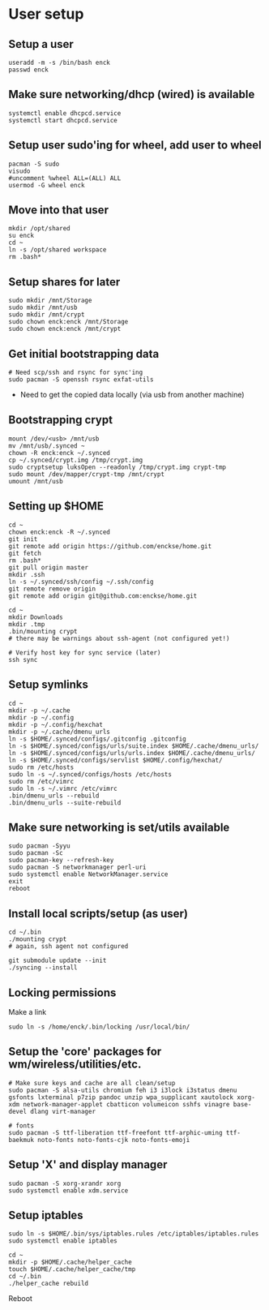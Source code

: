 # User setup

## Setup a user
```
useradd -m -s /bin/bash enck
passwd enck
```

## Make sure networking/dhcp (wired) is available
```
systemctl enable dhcpcd.service
systemctl start dhcpcd.service
```

## Setup user sudo'ing for wheel, add user to wheel
```
pacman -S sudo
visudo
#uncomment %wheel ALL=(ALL) ALL
usermod -G wheel enck
```

## Move into that user
```
mkdir /opt/shared
su enck
cd ~
ln -s /opt/shared workspace
rm .bash*
```

## Setup shares for later
```
sudo mkdir /mnt/Storage
sudo mkdir /mnt/usb
sudo mkdir /mnt/crypt
sudo chown enck:enck /mnt/Storage
sudo chown enck:enck /mnt/crypt
```

## Get initial bootstrapping data
```
# Need scp/ssh and rsync for sync'ing
sudo pacman -S openssh rsync exfat-utils
```

* Need to get the copied data locally (via usb from another machine)

## Bootstrapping crypt
```
mount /dev/<usb> /mnt/usb
mv /mnt/usb/.synced ~
chown -R enck:enck ~/.synced
cp ~/.synced/crypt.img /tmp/crypt.img
sudo cryptsetup luksOpen --readonly /tmp/crypt.img crypt-tmp
sudo mount /dev/mapper/crypt-tmp /mnt/crypt
umount /mnt/usb
```

## Setting up $HOME
```
cd ~
chown enck:enck -R ~/.synced
git init
git remote add origin https://github.com/enckse/home.git
git fetch
rm .bash*
git pull origin master
mkdir .ssh
ln -s ~/.synced/ssh/config ~/.ssh/config
git remote remove origin
git remote add origin git@github.com:enckse/home.git

cd ~
mkdir Downloads
mkdir .tmp
.bin/mounting crypt
# there may be warnings about ssh-agent (not configured yet!)

# Verify host key for sync service (later)
ssh sync
```

## Setup symlinks

```
cd ~
mkdir -p ~/.cache
mkdir -p ~/.config
mkdir -p ~/.config/hexchat
mkdir -p ~/.cache/dmenu_urls
ln -s $HOME/.synced/configs/.gitconfig .gitconfig
ln -s $HOME/.synced/configs/urls/suite.index $HOME/.cache/dmenu_urls/
ln -s $HOME/.synced/configs/urls/urls.index $HOME/.cache/dmenu_urls/
ln -s $HOME/.synced/configs/servlist $HOME/.config/hexchat/
sudo rm /etc/hosts
sudo ln -s ~/.synced/configs/hosts /etc/hosts
sudo rm /etc/vimrc
sudo ln -s ~/.vimrc /etc/vimrc
.bin/dmenu_urls --rebuild
.bin/dmenu_urls --suite-rebuild
```

## Make sure networking is set/utils available
```
sudo pacman -Syyu
sudo pacman -Sc
sudo pacman-key --refresh-key
sudo pacman -S networkmanager perl-uri
sudo systemctl enable NetworkManager.service
exit
reboot
```

## Install local scripts/setup (as user)
```
cd ~/.bin
./mounting crypt
# again, ssh agent not configured

git submodule update --init
./syncing --install
```

## Locking permissions

Make a link
```
sudo ln -s /home/enck/.bin/locking /usr/local/bin/
```

## Setup the 'core' packages for wm/wireless/utilities/etc.
```
# Make sure keys and cache are all clean/setup
sudo pacman -S alsa-utils chromium feh i3 i3lock i3status dmenu gsfonts lxterminal p7zip pandoc unzip wpa_supplicant xautolock xorg-xdm network-manager-applet cbatticon volumeicon sshfs vinagre base-devel dlang virt-manager

# fonts
sudo pacman -S ttf-liberation ttf-freefont ttf-arphic-uming ttf-baekmuk noto-fonts noto-fonts-cjk noto-fonts-emoji
```

## Setup 'X' and display manager
```
sudo pacman -S xorg-xrandr xorg
sudo systemctl enable xdm.service
```

## Setup iptables
```
sudo ln -s $HOME/.bin/sys/iptables.rules /etc/iptables/iptables.rules
sudo systemctl enable iptables
```

```
cd ~
mkdir -p $HOME/.cache/helper_cache
touch $HOME/.cache/helper_cache/tmp
cd ~/.bin
./helper_cache rebuild
```

Reboot

